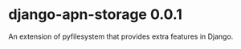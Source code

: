 django-apn-storage 0.0.1
========================

An extension of pyfilesystem that provides extra features in Django.
